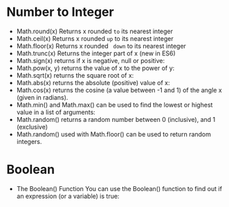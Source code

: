 
# Number to Integer
- Math.round(x)	Returns x rounded ` to ` its nearest integer
- Math.ceil(x)	Returns x rounded ` up ` to its nearest integer
- Math.floor(x)	Returns x rounded ` down` to its nearest integer
- Math.trunc(x)	Returns the integer part of x (new in ES6)
- Math.sign(x) returns if x is negative, null or positive:
- Math.pow(x, y) returns the value of x to the power of y:
- Math.sqrt(x) returns the square root of x:
- Math.abs(x) returns the absolute (positive) value of x:
- Math.cos(x) returns the cosine (a value between -1 and 1) of the angle x (given in radians).
- Math.min() and Math.max() can be used to find the lowest or highest value in a list of arguments:
- Math.random() returns a random number between 0 (inclusive), and 1 (exclusive)
- Math.random() used with Math.floor() can be used to return random integers.

# Boolean
- The Boolean() Function
You can use the Boolean() function to find out if an expression (or a variable) is true:
